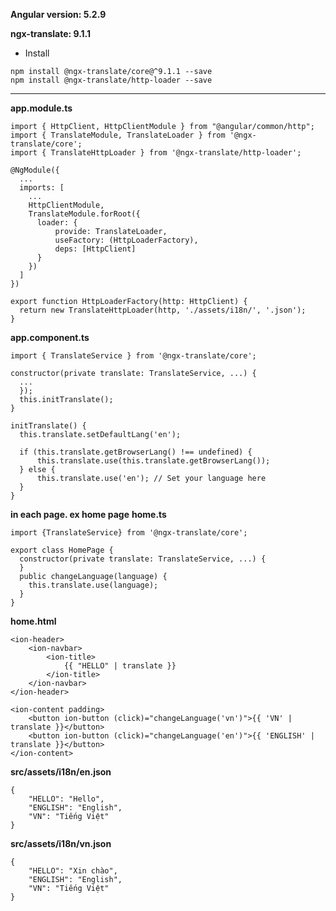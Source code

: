 
**Angular version: 5.2.9**

**ngx-translate: 9.1.1**

- Install 
```
npm install @ngx-translate/core@^9.1.1 --save
npm install @ngx-translate/http-loader --save
```
<hr>

**app.module.ts**
```
import { HttpClient, HttpClientModule } from "@angular/common/http";
import { TranslateModule, TranslateLoader } from '@ngx-translate/core';
import { TranslateHttpLoader } from '@ngx-translate/http-loader';
```
```
@NgModule({
  ...
  imports: [
    ...
    HttpClientModule,
    TranslateModule.forRoot({
      loader: {
          provide: TranslateLoader,
          useFactory: (HttpLoaderFactory),
          deps: [HttpClient]
      }
    })
  ]
})
```
```
export function HttpLoaderFactory(http: HttpClient) {
  return new TranslateHttpLoader(http, './assets/i18n/', '.json');
}
```
**app.component.ts**
```
import { TranslateService } from '@ngx-translate/core';
```
```
constructor(private translate: TranslateService, ...) {
  ...
  });
  this.initTranslate();
}
```
```
initTranslate() {
  this.translate.setDefaultLang('en');

  if (this.translate.getBrowserLang() !== undefined) {
      this.translate.use(this.translate.getBrowserLang());
  } else {
      this.translate.use('en'); // Set your language here
  }
}
```
**in each page. ex home page**
**home.ts**
```
import {TranslateService} from '@ngx-translate/core';
```
```
export class HomePage {
  constructor(private translate: TranslateService, ...) {
  }
  public changeLanguage(language) {
    this.translate.use(language);
  }
}
```
**home.html**
```
<ion-header>
    <ion-navbar>
        <ion-title>
            {{ "HELLO" | translate }}
        </ion-title>
    </ion-navbar>
</ion-header>

<ion-content padding>
    <button ion-button (click)="changeLanguage('vn')">{{ 'VN' | translate }}</button>
    <button ion-button (click)="changeLanguage('en')">{{ 'ENGLISH' | translate }}</button>
</ion-content>
```
**src/assets/i18n/en.json**
```
{
    "HELLO": "Hello",
    "ENGLISH": "English",
    "VN": "Tiếng Việt"
}
```
**src/assets/i18n/vn.json**
```
{
    "HELLO": "Xin chào",
    "ENGLISH": "English",
    "VN": "Tiếng Việt"
}
```
